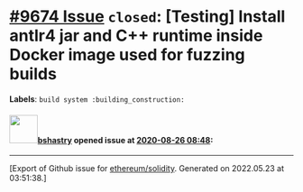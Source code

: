 # [\#9674 Issue](https://github.com/ethereum/solidity/issues/9674) `closed`: [Testing] Install antlr4 jar and C++ runtime inside Docker image used for fuzzing builds
**Labels**: `build system :building_construction:`


#### <img src="https://avatars.githubusercontent.com/u/2388185?v=4" width="50">[bshastry](https://github.com/bshastry) opened issue at [2020-08-26 08:48](https://github.com/ethereum/solidity/issues/9674):






-------------------------------------------------------------------------------



[Export of Github issue for [ethereum/solidity](https://github.com/ethereum/solidity). Generated on 2022.05.23 at 03:51:38.]
